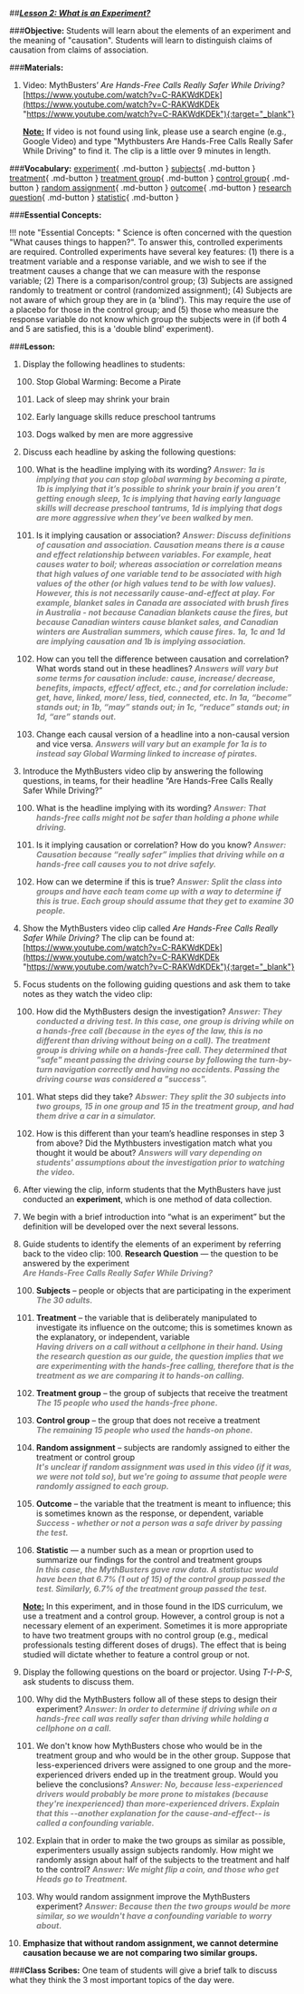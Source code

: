 ##***<u>Lesson 2: What is an Experiment?</u>***

###**Objective:**
Students will learn about the elements of an experiment and the meaning of "causation". Students will
learn to distinguish claims of causation from claims of association.

###**Materials:**
1. Video: MythBusters’ *Are Hands-Free Calls Really Safer While Driving?* <br> [https://www.youtube.com/watch?v=C-RAKWdKDEk](https://www.youtube.com/watch?v=C-RAKWdKDEk "https://www.youtube.com/watch?v=C-RAKWdKDEk"){:target="_blank"}

    **<u>Note:</u>** If video is not found using link, please use a search engine (e.g., Google Video) and type "Mythbusters Are Hands-Free Calls Really Safer While Driving" to find it. The clip is a little over 9 minutes in length.

###**Vocabulary:**
[experiment](../../vocabulary/unit3/#experiment "one method of data collection; something that can be repeated that has a set of possible results"){ .md-button }
[subjects](../../vocabulary/unit3/#subjects "people or objects that are participating in the experiment"){ .md-button }
[treatment](../../vocabulary/unit3/#treatment "the variable that is deliberately manipulated to investigate its influence on the outcome; this is sometimes known as the explanatory, or independent, variable "){ .md-button }
[treatment group](../../vocabulary/unit3/#treatment-group "the group of subjects that receive the treatment"){ .md-button }
[control group](../../vocabulary/unit3/#control-group "the group that does not receive a treatment"){ .md-button }
[random assignment](../../vocabulary/unit3/#random-assignment "subjects are randomly assigned to either the treatment or control group"){ .md-button }
[outcome](../../vocabulary/unit3/#outcome "the variable that the treatment is meant to influence; this is sometimes known as the response, or dependent, variable"){ .md-button }
[research question](../../vocabulary/unit3/#research-question "the question to be answered by the experiment"){ .md-button }
[statistic](../../vocabulary/unit3/#statistic "a term used for numbers that summarize a sample"){ .md-button }

###**Essential Concepts:**

!!! note "Essential Concepts: "
    Science is often concerned with the question "What causes things to happen?". To
    answer this, controlled experiments are required. Controlled experiments have several key features: (1)
    there is a treatment variable and a response variable, and we wish to see if the treatment causes a
    change that we can measure with the response variable; (2) There is a comparison/control group; (3)
    Subjects are assigned randomly to treatment or control (randomized assignment); (4) Subjects are not
    aware of which group they are in (a 'blind'). This may require the use of a placebo for those in the control
    group; and (5) those who measure the response variable do not know which group the subjects were in (if
    both 4 and 5 are satisfied, this is a 'double blind' experiment).

###**Lesson:**
1. Display the following headlines to students:

    100. Stop Global Warming: Become a Pirate

    100. Lack of sleep may shrink your brain

    100. Early language skills reduce preschool tantrums

    100. Dogs walked by men are more aggressive

2. Discuss each headline by asking the following questions:

    100. What is the headline implying with its wording? <span style="color:grey">***Answer: 1a is implying that you can stop global
    warming by becoming a pirate, 1b is implying that it’s possible to shrink your brain
    if you aren’t getting enough sleep, 1c is implying that having early language skills
    will decrease preschool tantrums, 1d is implying that dogs are more aggressive
    when they’ve been walked by men.***</span>

    100. Is it implying causation or association? <span style="color:grey">***Answer: Discuss definitions of causation and
    association. Causation means there is a cause and effect relationship between
    variables. For example, heat causes water to boil; whereas association or
    correlation means that high values of one variable tend to be associated with high
    values of the other (or high values tend to be with low values). However, this is not
    necessarily cause-and-effect at play. For example, blanket sales in Canada are
    associated with brush fires in Australia - not because Canadian blankets cause the
    fires, but because Canadian winters cause blanket sales, and Canadian winters are
    Australian summers, which cause fires. 1a, 1c and 1d are implying causation and
    1b is implying association.***</span>
    
    100. How can you tell the difference between causation and correlation? What words stand
    out in these headlines? <span style="color:grey">***Answers will vary but some terms for causation include:
    cause, increase/ decrease, benefits, impacts, effect/ affect, etc.; and for correlation
    include: get, have, linked, more/ less, tied, connected, etc. In 1a, “become” stands
    out; in 1b, “may” stands out; in 1c, “reduce” stands out; in 1d, “are” stands out.***</span>
    
    100. Change each causal version of a headline into a non-causal version and vice versa.
    <span style="color:grey">***Answers will vary but an example for 1a is to instead say Global Warming linked to
    increase of pirates.***</span>

3. Introduce the MythBusters video clip by answering the following questions, in teams, for their
headline “Are Hands-Free Calls Really Safer While Driving?”

    100. What is the headline implying with its wording? <span style="color:grey">***Answer: That hands-free calls might not be safer than holding a phone while driving.***</span>

    100. Is it implying causation or correlation? How do you know? <span style="color:grey">***Answer: Causation because
    “really safer” implies that driving while on a hands-free call causes you to not drive safely.***</span>

    100. How can we determine if this is true? <span style="color:grey">***Answer: Split the class into groups and have each team
    come up with a way to determine if this is true. Each group should assume that
    they get to examine 30 people.***</span>

4. Show the MythBusters video clip called *Are Hands-Free Calls Really Safer While Driving?* The clip can be found at: <br> [https://www.youtube.com/watch?v=C-RAKWdKDEk](https://www.youtube.com/watch?v=C-RAKWdKDEk "https://www.youtube.com/watch?v=C-RAKWdKDEk"){:target="_blank"}

5. Focus students on the following guiding questions and ask them to take notes as they watch the video clip:

    100. How did the MythBusters design the investigation? <span style="color:grey">***Answer: They conducted a driving test. In this case, one group is driving while on a hands-free call (because in the eyes of the law, this is no different than driving without being on a call). The treatment group is driving while on a hands-free call. They determined that "safe" meant passing the driving course by following the turn-by-turn navigation correctly and having no accidents. Passing the driving course was considered a "success".***</span>

    100. What steps did they take? <span style="color:grey">***Abswer: They split the 30 subjects into two groups, 15 in one group and 15 in the treatment group, and had them drive a car in a simulator.***</span>

    100. How is this different than your team’s headline responses in step 3 from above? Did the Mythbusters investigation match what you thought it would be about? <span style="color:grey">***Answers will vary depending on students' assumptions about the investigation prior to watching the video.***</span>

6. After viewing the clip, inform students that the MythBusters have just conducted an **experiment**,
which is one method of data collection.

7. We begin with a brief introduction into “what is an experiment” but the definition will be developed
over the next several lessons.

8. Guide students to identify the elements of an experiment by referring back to the video clip:
    100. **Research Question** — the question to be answered by the experiment <br><span style="color:grey">***Are Hands-Free Calls Really Safer While Driving?***</span>

    100. **Subjects** – people or objects that are participating in the experiment <br><span style="color:grey">***The 30 adults.***</span>

    100. **Treatment** – the variable that is deliberately manipulated to investigate its influence on the outcome; this is sometimes known as the explanatory, or independent, variable <br><span style="color:grey">***Having drivers on a call without a cellphone in their hand. Using the research question as our guide, the question implies that we are experimenting with the hands-free calling, therefore that is the treatment as we are comparing it to hands-on calling.***</span>

    100. **Treatment group** – the group of subjects that receive the treatment <br><span style="color:grey">***The 15 people who used the hands-free phone.***</span>

    100. **Control group** – the group that does not receive a treatment <br><span style="color:grey">***The remaining 15 people who used the hands-on phone.***</span>

    100. **Random assignment** – subjects are randomly assigned to either the treatment or control
    group <br><span style="color:grey">***It's unclear if random assignment was used in this video (if it was, we were not told so), but we're going to assume that people were randomly assigned to each group.***</span>
    
    100. **Outcome** – the variable that the treatment is meant to influence; this is sometimes known as the response, or dependent, variable <br><span style="color:grey">***Success - whether or not a person was a safe driver by passing the test.***</span>
    
    100. **Statistic** — a number such as a mean or proprtion used to summarize our findings for the control and treatment groups <br> <span style="color:grey">***In this case, the MythBusters gave raw data. A statistuc would have been that 6.7% (1 out of 15) of the control group passed the test. Similarly, 6.7% of the treatment group passed the test.***</span>
    
    **<u>Note:</u>** In this experiment, and in those found in the IDS curriculum, we use a treatment and a
    control group. However, a control group is not a necessary element of an experiment. Sometimes
    it is more appropriate to have two treatment groups with no control group (e.g., medical
    professionals testing different doses of drugs). The effect that is being studied will dictate whether
    to feature a control group or not.

9. Display the following questions on the board or projector. Using *T-I-P-S*, ask students to discuss
them.

    100. Why did the MythBusters follow all of these steps to design their experiment? <span style="color:grey">***Answer: In order to determine if driving while on a hands-free call was really safer than driving while holding a cellphone on a call.***</span>

    100. We don't know how MythBusters chose who would be in the treatment group and who
    would be in the other group. Suppose that less-experienced drivers were assigned to one group and the more-experienced drivers ended up in the treatment group. Would you believe the conclusions? <span style="color:grey">***Answer: No, because less-experienced drivers would probably be more prone to mistakes (because they're inexperienced) than more-experienced drivers. Explain that this --another explanation for the cause-and-effect--
    is called a confounding variable.***</span>
    
    100. Explain that in order to make the two groups as similar as possible, experimenters
    usually assign subjects randomly. How might we randomly assign about half of the
    subjects to the treatment and half to the control? <span style="color:grey">***Answer: We might flip a coin, and those who
    get Heads go to Treatment.***</span>
    
    100. Why would random assignment improve the MythBusters experiment? <span style="color:grey">***Answer: Because then the two
    groups would be more similar, so we wouldn't have a confounding variable to
    worry about.***</span>

10. **Emphasize that without random assignment, we cannot determine causation because we
are not comparing two similar groups.**

###**Class Scribes:**
One team of students will give a brief talk to discuss what they think the 3 most important topics of the
day were.
